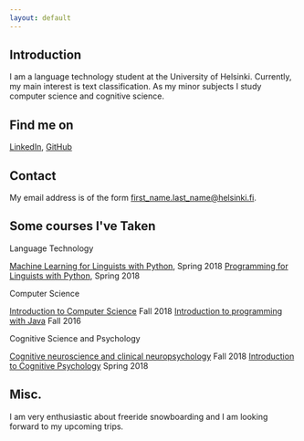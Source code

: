```yaml
---
layout: default
---
```


## Introduction

I am a language technology student at the University of Helsinki. Currently, my main interest is text classification. As my minor subjects I study computer science and cognitive science. 

## Find me on

[LinkedIn](https://www.linkedin.com/in/tiila-kaenniemi), [GitHub](https://github.com/tiila)

## Contact

My email address is of the form first_name.last_name@helsinki.fi. 

## Some courses I've Taken

Language Technology

[Machine Learning for Linguists with Python](https://courses.helsinki.fi/fi/KIK-LG210/125773141), Spring 2018
[Programming for Linguists with Python](https://courses.helsinki.fi/fi/KIK-LG208/125773313), Spring 2018

Computer Science

[Introduction to Computer Science](https://courses.helsinki.fi/fi/TKT10001/124961057) Fall 2018
[Introduction to programming with Java](https://courses.helsinki.fi/fi/aytkt10002/124726143) Fall 2016

Cognitive Science and Psychology

[Cognitive neuroscience and clinical neuropsychology](https://courses.helsinki.fi/fi/aypsyk-211/123882565) Fall 2018
[Introduction to Cognitive Psychology](https://courses.helsinki.fi/fi/aypsyk-121/125262851) Spring 2018

## Misc. 

I am very enthusiastic about freeride snowboarding and I am looking forward to my upcoming trips.
